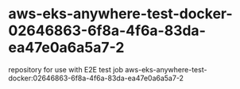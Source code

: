 # aws-eks-anywhere-test-docker-02646863-6f8a-4f6a-83da-ea47e0a6a5a7-2
repository for use with E2E test job aws-eks-anywhere-test-docker:02646863-6f8a-4f6a-83da-ea47e0a6a5a7-2

